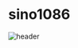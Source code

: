 # sino1086
![header](https://capsule-render.vercel.app/api?type=waving&color=FF0000&text=Union%of%Soviet%Socialist%Republics&desc=Warsaw%Pact&fontColor=FFD700&height=125&fontsize=125)
